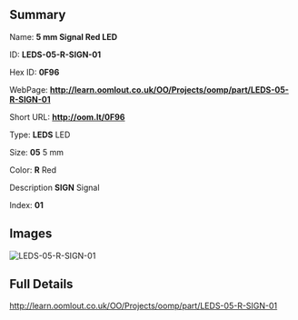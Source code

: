 

## Summary
 
Name: __5 mm Signal Red LED__

ID: __LEDS-05-R-SIGN-01__

Hex ID: __0F96__

WebPage: __http://learn.oomlout.co.uk/OO/Projects/oomp/part/LEDS-05-R-SIGN-01__

Short URL: __http://oom.lt/0F96__


Type: __LEDS__ LED 

Size: __05__ 5 mm 

Color: __R__ Red 

Description __SIGN__ Signal 

Index: __01__


## Images
![LEDS-05-R-SIGN-01](http://oomlout.com/oomp-gen/parts/LEDS-05-R-SIGN-01/LEDS-05-R-SIGN-01_420.jpg)



## Full Details

 http://learn.oomlout.co.uk/OO/Projects/oomp/part/LEDS-05-R-SIGN-01














